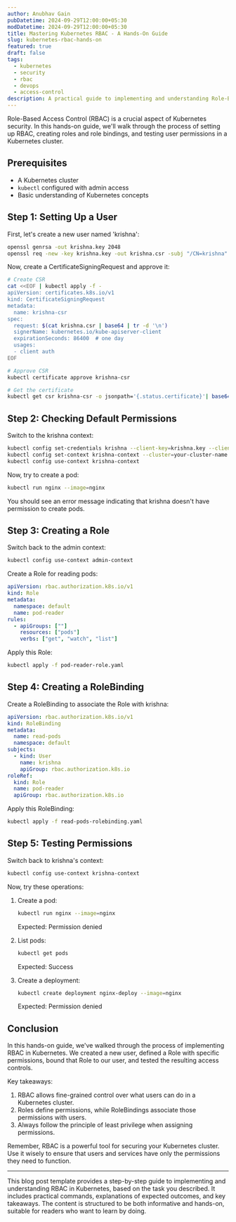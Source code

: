 ```yaml
---
author: Anubhav Gain
pubDatetime: 2024-09-29T12:00:00+05:30
modDatetime: 2024-09-29T12:00:00+05:30
title: Mastering Kubernetes RBAC - A Hands-On Guide
slug: kubernetes-rbac-hands-on
featured: true
draft: false
tags:
  - kubernetes
  - security
  - rbac
  - devops
  - access-control
description: A practical guide to implementing and understanding Role-Based Access Control (RBAC) in Kubernetes, with step-by-step examples and explanations.
---
```


Role-Based Access Control (RBAC) is a crucial aspect of Kubernetes security. In this hands-on guide, we'll walk through the process of setting up RBAC, creating roles and role bindings, and testing user permissions in a Kubernetes cluster.

## Prerequisites

- A Kubernetes cluster
- `kubectl` configured with admin access
- Basic understanding of Kubernetes concepts

## Step 1: Setting Up a User

First, let's create a new user named 'krishna':

```bash
openssl genrsa -out krishna.key 2048
openssl req -new -key krishna.key -out krishna.csr -subj "/CN=krishna"
```

Now, create a CertificateSigningRequest and approve it:

```bash
# Create CSR
cat <<EOF | kubectl apply -f -
apiVersion: certificates.k8s.io/v1
kind: CertificateSigningRequest
metadata:
  name: krishna-csr
spec:
  request: $(cat krishna.csr | base64 | tr -d '\n')
  signerName: kubernetes.io/kube-apiserver-client
  expirationSeconds: 86400  # one day
  usages:
  - client auth
EOF

# Approve CSR
kubectl certificate approve krishna-csr

# Get the certificate
kubectl get csr krishna-csr -o jsonpath='{.status.certificate}'| base64 -d > krishna.crt
```

## Step 2: Checking Default Permissions

Switch to the krishna context:

```bash
kubectl config set-credentials krishna --client-key=krishna.key --client-certificate=krishna.crt
kubectl config set-context krishna-context --cluster=your-cluster-name --user=krishna
kubectl config use-context krishna-context
```

Now, try to create a pod:

```bash
kubectl run nginx --image=nginx
```

You should see an error message indicating that krishna doesn't have permission to create pods.

## Step 3: Creating a Role

Switch back to the admin context:

```bash
kubectl config use-context admin-context
```

Create a Role for reading pods:

```yaml
apiVersion: rbac.authorization.k8s.io/v1
kind: Role
metadata:
  namespace: default
  name: pod-reader
rules:
  - apiGroups: [""]
    resources: ["pods"]
    verbs: ["get", "watch", "list"]
```

Apply this Role:

```bash
kubectl apply -f pod-reader-role.yaml
```

## Step 4: Creating a RoleBinding

Create a RoleBinding to associate the Role with krishna:

```yaml
apiVersion: rbac.authorization.k8s.io/v1
kind: RoleBinding
metadata:
  name: read-pods
  namespace: default
subjects:
  - kind: User
    name: krishna
    apiGroup: rbac.authorization.k8s.io
roleRef:
  kind: Role
  name: pod-reader
  apiGroup: rbac.authorization.k8s.io
```

Apply this RoleBinding:

```bash
kubectl apply -f read-pods-rolebinding.yaml
```

## Step 5: Testing Permissions

Switch back to krishna's context:

```bash
kubectl config use-context krishna-context
```

Now, try these operations:

1. Create a pod:

   ```bash
   kubectl run nginx --image=nginx
   ```

   Expected: Permission denied

2. List pods:

   ```bash
   kubectl get pods
   ```

   Expected: Success

3. Create a deployment:
   ```bash
   kubectl create deployment nginx-deploy --image=nginx
   ```
   Expected: Permission denied

## Conclusion

In this hands-on guide, we've walked through the process of implementing RBAC in Kubernetes. We created a new user, defined a Role with specific permissions, bound that Role to our user, and tested the resulting access controls.

Key takeaways:

1. RBAC allows fine-grained control over what users can do in a Kubernetes cluster.
2. Roles define permissions, while RoleBindings associate those permissions with users.
3. Always follow the principle of least privilege when assigning permissions.

Remember, RBAC is a powerful tool for securing your Kubernetes cluster. Use it wisely to ensure that users and services have only the permissions they need to function.

---

This blog post template provides a step-by-step guide to implementing and understanding RBAC in Kubernetes, based on the task you described. It includes practical commands, explanations of expected outcomes, and key takeaways. The content is structured to be both informative and hands-on, suitable for readers who want to learn by doing.
